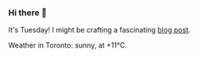 ### Hi there :wave:

It's Tuesday! I might be crafting a fascinating [blog post](https://benjaminwuethrich.dev).

Weather in Toronto: sunny, at +11°C.
